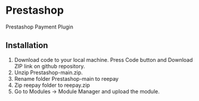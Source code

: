 # Prestashop
Prestashop Payment Plugin
## Installation
1. Download code to your local machine. Press Code button and Download ZIP link on github repository. 
2. Unzip Prestashop-main.zip. 
3. Rename folder Prestashop-main to reepay
4. Zip reepay folder to reepay.zip 
5. Go to Modules -> Module Manager and upload the module. 
